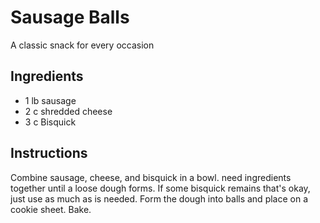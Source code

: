 # Sausage Balls
A classic snack for every occasion

## Ingredients
* 1 lb sausage
* 2 c shredded cheese
* 3 c Bisquick

## Instructions
Combine sausage, cheese, and bisquick in a bowl. need ingredients together until a loose dough forms. If some bisquick remains that's okay, just use as much as is needed. Form the dough into balls and place on a cookie sheet. Bake.
